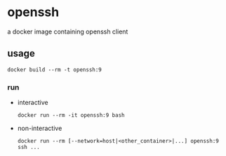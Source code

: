 # openssh

a docker image containing openssh client

## usage

```Shell
docker build --rm -t openssh:9
```

### run

* interactive
  ```Shell
  docker run --rm -it openssh:9 bash
  ```

* non-interactive
  ```Shell
  docker run --rm [--network=host|<other_container>|...] openssh:9 ssh ...
  ```
